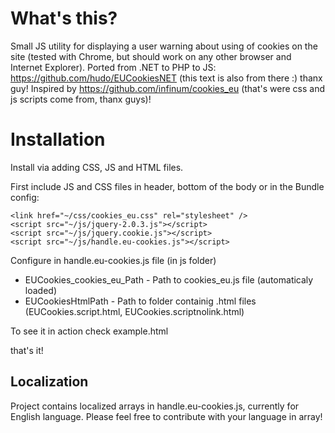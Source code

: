 # What's this?

Small JS utility for displaying a user warning about using of cookies on the site (tested with Chrome, but should work on any other browser and Internet Explorer). Ported from .NET to PHP to JS: https://github.com/hudo/EUCookiesNET (this text is also from there :) thanx guy! Inspired by https://github.com/infinum/cookies_eu (that's were css and js scripts come from, thanx guys)!

# Installation

Install via adding CSS, JS and HTML files.

First include JS and CSS files in header, bottom of the body or in the Bundle config:

    <link href="~/css/cookies_eu.css" rel="stylesheet" />
    <script src="~/js/jquery-2.0.3.js"></script>
    <script src="~/js/jquery.cookie.js"></script>
    <script src="~/js/handle.eu-cookies.js"></script>
    
Configure in handle.eu-cookies.js file (in js folder)
  - EUCookies_cookies_eu_Path - Path to cookies_eu.js file (automaticaly loaded)
  - EUCookiesHtmlPath - Path to folder containig .html files (EUCookies.script.html, EUCookies.scriptnolink.html)

To see it in action check example.html

that's it!


## Localization

Project contains localized arrays in handle.eu-cookies.js, currently for English language. Please feel free to contribute with your language in array!
